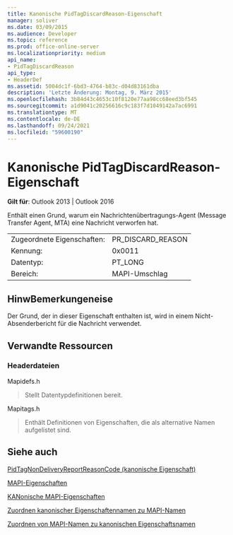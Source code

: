```yaml
---
title: Kanonische PidTagDiscardReason-Eigenschaft
manager: soliver
ms.date: 03/09/2015
ms.audience: Developer
ms.topic: reference
ms.prod: office-online-server
ms.localizationpriority: medium
api_name:
- PidTagDiscardReason
api_type:
- HeaderDef
ms.assetid: 5004dc1f-6bd3-4764-b83c-d04d83161dba
description: 'Letzte Änderung: Montag, 9. März 2015'
ms.openlocfilehash: 3b84d43c4653c10f8120e77aa98cc68eed3bf545
ms.sourcegitcommit: a1d9041c20256616c9c183f7d1049142a7ac6991
ms.translationtype: MT
ms.contentlocale: de-DE
ms.lasthandoff: 09/24/2021
ms.locfileid: "59600190"
---
```

# <a name="pidtagdiscardreason-canonical-property"></a>Kanonische PidTagDiscardReason-Eigenschaft

  
  
**Gilt für**: Outlook 2013 | Outlook 2016 
  
Enthält einen Grund, warum ein Nachrichtenübertragungs-Agent (Message Transfer Agent, MTA) eine Nachricht verworfen hat. 
  
|||
|:-----|:-----|
|Zugeordnete Eigenschaften:  <br/> |PR_DISCARD_REASON  <br/> |
|Kennung:  <br/> |0x0011  <br/> |
|Datentyp:  <br/> |PT_LONG  <br/> |
|Bereich:  <br/> |MAPI-Umschlag  <br/> |
   
## <a name="remarks"></a>HinwBemerkungeneise

Der Grund, der in dieser Eigenschaft enthalten ist, wird in einem Nicht-Absenderbericht für die Nachricht verwendet.
  
## <a name="related-resources"></a>Verwandte Ressourcen

### <a name="header-files"></a>Headerdateien

Mapidefs.h
  
> Stellt Datentypdefinitionen bereit.
    
Mapitags.h
  
> Enthält Definitionen von Eigenschaften, die als alternative Namen aufgelistet sind.
    
## <a name="see-also"></a>Siehe auch



[PidTagNonDeliveryReportReasonCode (kanonische Eigenschaft)](pidtagnondeliveryreportreasoncode-canonical-property.md)


[MAPI-Eigenschaften](mapi-properties.md)
  
[KANonische MAPI-Eigenschaften](mapi-canonical-properties.md)
  
[Zuordnen kanonischer Eigenschaftennamen zu MAPI-Namen](mapping-canonical-property-names-to-mapi-names.md)
  
[Zuordnen von MAPI-Namen zu kanonischen Eigenschaftsnamen](mapping-mapi-names-to-canonical-property-names.md)

